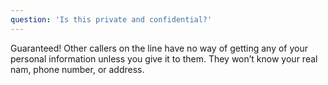 ```yaml
---
question: 'Is this private and confidential?'
---
```


Guaranteed! Other callers on the line have no way of getting any of your personal information unless you give it to them. They won’t know your real nam, phone number, or address.
